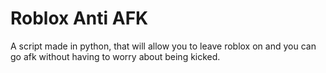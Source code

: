# Roblox Anti AFK
 A script made in python, that will allow you to leave roblox on and you can go afk without having to worry about being kicked.
